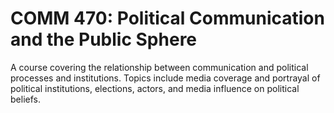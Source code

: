 # COMM 470: Political Communication and the Public Sphere

A course covering the relationship between communication and political processes and institutions. Topics include media coverage and portrayal of political institutions, elections, actors, and media influence on political beliefs.